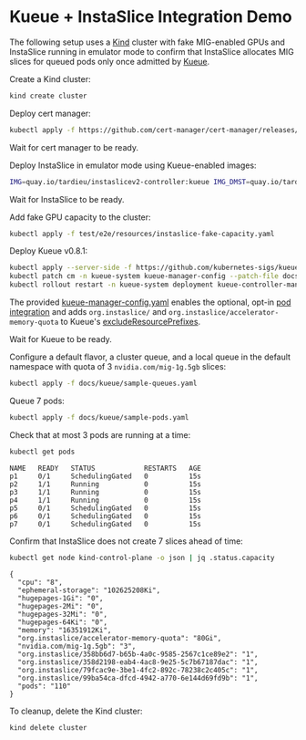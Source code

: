# Kueue + InstaSlice Integration Demo

The following setup uses a [Kind](https://kind.sigs.k8s.io) cluster with fake
MIG-enabled GPUs and InstaSlice running in emulator mode to confirm that
InstaSlice allocates MIG slices for queued pods only once admitted by
[Kueue](https://kueue.sigs.k8s.io).

Create a Kind cluster:
```sh
kind create cluster
```

Deploy cert manager:
```sh
kubectl apply -f https://github.com/cert-manager/cert-manager/releases/download/v1.15.3/cert-manager.yaml
```

Wait for cert manager to be ready.

Deploy InstaSlice in emulator mode using Kueue-enabled images:
```sh
IMG=quay.io/tardieu/instaslicev2-controller:kueue IMG_DMST=quay.io/tardieu/instaslicev2-daemonset:kueue make deploy-emulated
```

Wait for InstaSlice to be ready.

Add fake GPU capacity to the cluster:
```sh
kubectl apply -f test/e2e/resources/instaslice-fake-capacity.yaml
```

Deploy Kueue v0.8.1:
```sh
kubectl apply --server-side -f https://github.com/kubernetes-sigs/kueue/releases/download/v0.8.1/manifests.yaml
kubectl patch cm -n kueue-system kueue-manager-config --patch-file docs/kueue/kueue-manager-config.yaml
kubectl rollout restart -n kueue-system deployment kueue-controller-manager
```
The provided [kueue-manager-config.yaml](../docs/kueue/kueue-manager-config.yaml)
enables the optional, opt-in [pod
integration](https://kueue.sigs.k8s.io/docs/tasks/run/plain_pods/) and adds
`org.instaslice/` and `org.instaslice/accelerator-memory-quota` to Kueue's
[excludeResourcePrefixes](https://kueue.sigs.k8s.io/docs/reference/kueue-config.v1beta1/#Resources).

Wait for Kueue to be ready.

Configure a default flavor, a cluster queue, and a local queue in the default
namespace with quota of 3 `nvidia.com/mig-1g.5gb` slices:
```sh
kubectl apply -f docs/kueue/sample-queues.yaml
```

Queue 7 pods:
```sh
kubectl apply -f docs/kueue/sample-pods.yaml
```

Check that at most 3 pods are running at a time:
```sh
kubectl get pods
```
```
NAME   READY   STATUS            RESTARTS   AGE
p1     0/1     SchedulingGated   0          15s
p2     1/1     Running           0          15s
p3     1/1     Running           0          15s
p4     1/1     Running           0          15s
p5     0/1     SchedulingGated   0          15s
p6     0/1     SchedulingGated   0          15s
p7     0/1     SchedulingGated   0          15s
```

Confirm that InstaSlice does not create 7 slices ahead of time:
```sh
kubectl get node kind-control-plane -o json | jq .status.capacity
```
```
{
  "cpu": "8",
  "ephemeral-storage": "102625208Ki",
  "hugepages-1Gi": "0",
  "hugepages-2Mi": "0",
  "hugepages-32Mi": "0",
  "hugepages-64Ki": "0",
  "memory": "16351912Ki",
  "org.instaslice/accelerator-memory-quota": "80Gi",
  "nvidia.com/mig-1g.5gb": "3",
  "org.instaslice/358bb6d7-b65b-4a0c-9585-2567c1ce89e2": "1",
  "org.instaslice/358d2198-eab4-4ac8-9e25-5c7b67187dac": "1",
  "org.instaslice/79fcac9e-3be1-4fc2-892c-78238c2c405c": "1",
  "org.instaslice/99ba54ca-dfcd-4942-a770-6e144d69fd9b": "1",
  "pods": "110"
}
```

To cleanup, delete the Kind cluster:
```sh
kind delete cluster
```
